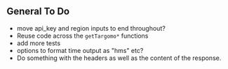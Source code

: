 
## General To Do

* move api_key and region inputs to end throughout?
* Reuse code across the `getTargomo*` functions
* add more tests
* options to format time output as "hms" etc?
* Do something with the headers as well as the content of the response.
